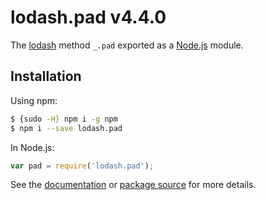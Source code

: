 # lodash.pad v4.4.0

The [lodash](https://lodash.com/) method `_.pad` exported as a [Node.js](https://nodejs.org/) module.

## Installation

Using npm:
```bash
$ {sudo -H} npm i -g npm
$ npm i --save lodash.pad
```

In Node.js:
```js
var pad = require('lodash.pad');
```

See the [documentation](https://lodash.com/docs#pad) or [package source](https://github.com/lodash/lodash/blob/4.4.0-npm-packages/lodash.pad) for more details.

